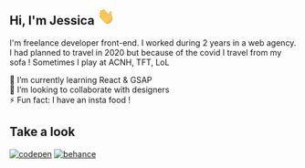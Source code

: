 ## Hi, I'm Jessica <img src='https://github.com/JessicaThi/JessicaThi/blob/master/images/hey.gif' alt='hey' height='30'>

I'm freelance developer front-end. I worked during 2 years in a web agency. I had planned to travel in 2020 but because of the covid I travel from my sofa ! Sometimes I play at ACNH, TFT, LoL


🌱 I’m currently learning React & GSAP     
👯 I’m looking to collaborate with designers    
⚡ Fun fact: I have an insta food !    

## Take a look 

 [<img src='https://cdn.jsdelivr.net/npm/simple-icons@3.0.1/icons/codepen.svg' alt='codepen' height='25'>](https://codepen.io/jessicathi-the-encoder)    [<img src='https://cdn.jsdelivr.net/npm/simple-icons@3.0.1/icons/behance.svg' alt='behance' height='25'>](https://www.behance.net/thielemans1ef3)  

<!--
**JessicaThi/JessicaThi** is a ✨ _special_ ✨ repository because its `README.md` (this file) appears on your GitHub profile.

Here are some ideas to get you started:

- 🔭 I’m currently working on ...
- 🌱 I’m currently learning ...
- 👯 I’m looking to collaborate on ...
- 🤔 I’m looking for help with ...
- 💬 Ask me about ...
- 📫 How to reach me: ...
- 😄 Pronouns: ...
- ⚡ Fun fact: ...
-->
